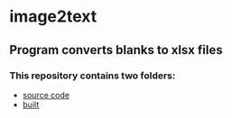 # image2text
## Program converts blanks to xlsx files
  
  
### This repository contains two folders:  
  * [source code](https://github.com/techtechnikov/image2text/tree/master/src)
  * [built](https://github.com/techtechnikov/image2text/tree/master/built)


